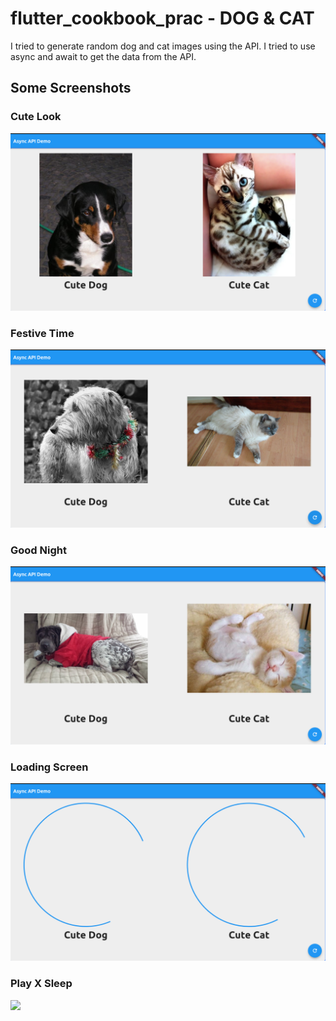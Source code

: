 # flutter_cookbook_prac  - DOG & CAT
I tried to generate random dog and cat images using the API. I tried to use async and await to get the data from the API.

## Some Screenshots
### Cute Look
<img src = "assets/cute_look.png">   

### Festive Time
<img src = "assets/festive_time.png">   

### Good Night
<img src = "assets/good_night.png">

### Loading Screen
<img src = "assets/loading_screen.png">

### Play X Sleep
<img src = "assets/play_or_sleep.png">
